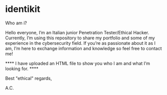 # identikit
Who am i?

Hello everyone,
I’m an Italian junior Penetration Tester/Ethical Hacker.
Currently, I’m using this repository to share my portfolio and some of my experience in the cybersecurity field.
If you’re as passionate about it as I am, I’m here to exchange information and knowledge so feel free to contact me!

**** I have uploaded an HTML file to show you who I am and what I’m looking for. ****

Best "ethical" regards,

A.C.
